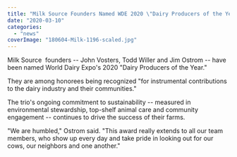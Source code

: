 ```yaml
---
title: "Milk Source Founders Named WDE 2020 \"Dairy Producers of the Year\""
date: "2020-03-10"
categories: 
  - "news"
coverImage: "180604-Milk-1196-scaled.jpg"
---
```


Milk Source  founders -- John Vosters, Todd Willer and Jim Ostrom \-- have been named World Dairy Expo's 2020 "Dairy Producers of the Year."

They are among honorees being recognized "for instrumental contributions to the dairy industry and their communities."

The trio's ongoing commitment to sustainability -- measured in environmental stewardship, top-shelf animal care and community engagement -- continues to drive the success of their farms.

"We are humbled," Ostrom said. "This award really extends to all our team members, who show up every day and take pride in looking out for our cows, our neighbors and one another."
